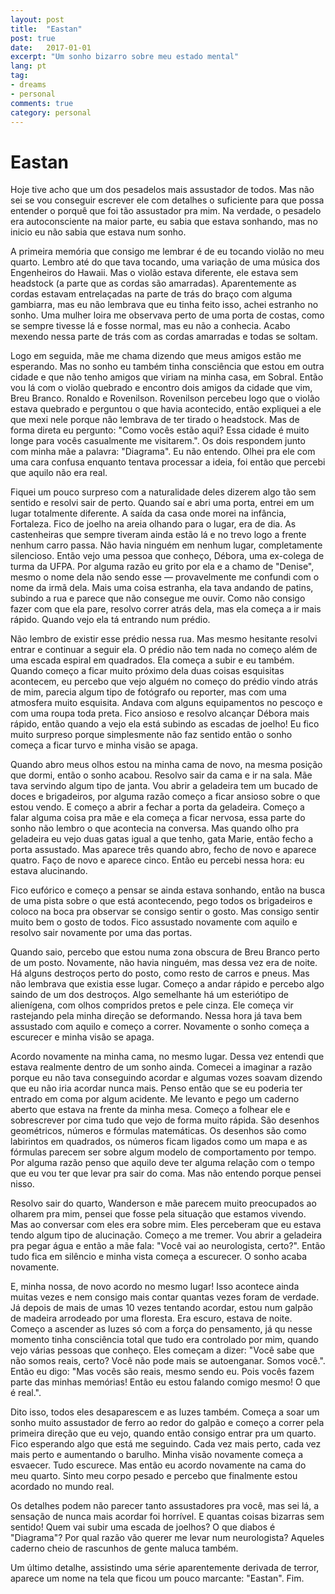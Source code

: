 ```yaml
---
layout: post
title:  "Eastan"
post: true
date:   2017-01-01
excerpt: "Um sonho bizarro sobre meu estado mental"
lang: pt
tag:
- dreams
- personal
comments: true
category: personal
---
```



# Eastan

Hoje tive acho que um dos pesadelos mais assustador de todos. Mas não
sei se vou conseguir escrever ele com detalhes o suficiente para que
possa entender o porquê que foi tão assustador pra mim. Na verdade, o
pesadelo era autoconsciente na maior parte, eu sabia que estava
sonhando, mas no inicio eu não sabia que estava num sonho.

A primeira memória que consigo me lembrar é de eu tocando violão no
meu quarto. Lembro até do que tava tocando, uma variação de uma música
dos Engenheiros do Hawaii. Mas o violão estava diferente, ele estava
sem headstock (a parte que as cordas são amarradas). Aparentemente as
cordas estavam entrelaçadas na parte de trás do braço com alguma
gambiarra, mas eu não lembrava que eu tinha feito isso, achei estranho
no sonho. Uma mulher loira me observava perto de uma porta de costas,
como se sempre tivesse lá e fosse normal, mas eu não a conhecia. Acabo
mexendo nessa parte de trás com as cordas amarradas e todas se soltam.

Logo em seguida, mãe me chama dizendo que meus amigos estão me
esperando. Mas no sonho eu também tinha consciência que estou em outra
cidade e que não tenho amigos que viriam na minha casa, em
Sobral. Então vou lá com o violão quebrado e encontro dois amigos da
cidade que vim, Breu Branco. Ronaldo e Rovenilson. Rovenilson percebeu
logo que o violão estava quebrado e perguntou o que havia acontecido,
então expliquei a ele que mexi nele porque não lembrava de ter tirado
o headstock. Mas de forma direta eu pergunto: "Como vocês estão aqui?
Essa cidade é muito longe para vocês casualmente me visitarem.". Os
dois respondem junto com minha mãe a palavra: "Diagrama". Eu não
entendo. Olhei pra ele com uma cara confusa enquanto tentava processar
a ideia, foi então que percebi que aquilo não era real.

Fiquei um pouco surpreso com a naturalidade deles dizerem algo tão sem
sentido e resolvi sair de perto. Quando saí e abri uma porta, entrei
em um lugar totalmente diferente. A saída da casa onde morei na
infância, Fortaleza. Fico de joelho na areia olhando para o lugar, era
de dia. As castenheiras que sempre tiveram ainda estão lá e no trevo
logo a frente nenhum carro passa. Não havia ninguém em nenhum lugar,
completamente silencioso. Então vejo uma pessoa que conheço, Débora,
uma ex-colega de turma da UFPA. Por alguma razão eu grito por ela e a
chamo de "Denise", mesmo o nome dela não sendo esse — provavelmente me
confundi com o nome da irmã dela. Mais uma coisa estranha, ela tava
andando de patins, subindo a rua e parece que não consegue me
ouvir. Como não consigo fazer com que ela pare, resolvo correr atrás
dela, mas ela começa a ir mais rápido. Quando vejo ela tá entrando num
prédio.

Não lembro de existir esse prédio nessa rua. Mas mesmo hesitante
resolvi entrar e continuar a seguir ela. O prédio não tem nada no
começo além de uma escada espiral em quadrados. Ela começa a subir e
eu também. Quando começo a ficar muito próximo dela duas coisas
esquisitas acontecem, eu percebo que vejo alguém no começo do prédio
vindo atrás de mim, parecia algum tipo de fotógrafo ou reporter, mas
com uma atmosfera muito esquisita. Andava com alguns equipamentos no
pescoço e com uma roupa toda preta. Fico ansioso e resolvo alcançar
Débora mais rápido, então quando a vejo ela está subindo as escadas de
joelho! Eu fico muito surpreso porque simplesmente não faz sentido
então o sonho começa a ficar turvo e minha visão se apaga.

Quando abro meus olhos estou na minha cama de novo, na mesma posição
que dormi, então o sonho acabou. Resolvo sair da cama e ir na
sala. Mãe tava servindo algum tipo de janta. Vou abrir a geladeira tem
um bucado de doces e brigadeiros, por alguma razão começo a ficar
ansioso sobre o que estou vendo. E começo a abrir a fechar a porta da
geladeira. Começo a falar alguma coisa pra mãe e ela começa a ficar
nervosa, essa parte do sonho não lembro o que acontecia na
conversa. Mas quando olho pra geladeira eu vejo duas gatas igual a que
tenho, gata Marie, então fecho a porta assustado. Mas aparece três
quando abro, fecho de novo e aparece quatro. Faço de novo e aparece
cinco. Então eu percebi nessa hora: eu estava alucinando.

Fico eufórico e começo a pensar se ainda estava sonhando, então na
busca de uma pista sobre o que está acontecendo, pego todos os
brigadeiros e coloco na boca pra observar se consigo sentir o
gosto. Mas consigo sentir muito bem o gosto de todos. Fico assustado
novamente com aquilo e resolvo sair novamente por uma das portas.

Quando saio, percebo que estou numa zona obscura de Breu Branco perto
de um posto. Novamente, não havia ninguém, mas dessa vez era de
noite. Há alguns destroços perto do posto, como resto de carros e
pneus. Mas não lembrava que existia esse lugar. Começo a andar rápido
e percebo algo saindo de um dos destroços. Algo semelhante há um
esteriótipo de alienígena, com olhos compridos pretos e pele
cinza. Ele começa vir rastejando pela minha direção se
deformando. Nessa hora já tava bem assustado com aquilo e começo a
correr. Novamente o sonho começa a escurecer e minha visão se apaga.

Acordo novamente na minha cama, no mesmo lugar. Dessa vez entendi que
estava realmente dentro de um sonho ainda. Comecei a imaginar a razão
porque eu não tava conseguindo acordar e algumas vozes soavam dizendo
que eu não iria acordar nunca mais. Penso então que se eu poderia ter
entrado em coma por algum acidente. Me levanto e pego um caderno
aberto que estava na frente da minha mesa. Começo a folhear ele e
sobrescrever por cima tudo que vejo de forma muito rápida. São
desenhos geométricos, números e fórmulas matemáticas. Os desenhos são
como labirintos em quadrados, os números ficam ligados como um mapa e
as fórmulas parecem ser sobre algum modelo de comportamento por
tempo. Por alguma razão penso que aquilo deve ter alguma relação com o
tempo que eu vou ter que levar pra sair do coma. Mas não entendo
porque pensei nisso.

Resolvo sair do quarto, Wanderson e mãe parecem muito preocupados ao
olharem pra mim, pensei que fosse pela situação que estamos
vivendo. Mas ao conversar com eles era sobre mim. Eles perceberam que
eu estava tendo algum tipo de alucinação. Começo a me tremer. Vou
abrir a geladeira pra pegar água e então a mãe fala: "Você vai ao
neurologista, certo?". Então tudo fica em silêncio e minha vista
começa a escurecer. O sonho acaba novamente.

E, minha nossa, de novo acordo no mesmo lugar! Isso acontece ainda
muitas vezes e nem consigo mais contar quantas vezes foram de
verdade. Já depois de mais de umas 10 vezes tentando acordar, estou
num galpão de madeira arrodeado por uma floresta. Era escuro, estava
de noite. Começo a ascender as luzes só com a força do pensamento, já
qu nesse momento tinha consciência total que tudo era controlado por
mim, quando vejo várias pessoas que conheço. Eles começam a dizer:
"Você sabe que não somos reais, certo? Você não pode mais se
autoenganar. Somos você.". Então eu digo: "Mas vocês são reais, mesmo
sendo eu. Pois vocês fazem parte das minhas memórias! Então eu estou
falando comigo mesmo! O que é real.".

Dito isso, todos eles desaparescem e as luzes também. Começa a soar um
sonho muito assustador de ferro ao redor do galpão e começo a correr
pela primeira direção que eu vejo, quando então consigo entrar pra um
quarto. Fico esperando algo que está me seguindo. Cada vez mais perto,
cada vez mais perto e aumentando o barulho. Minha visão novamente
começa a esvaecer. Tudo escurece. Mas então eu acordo novamente na
cama do meu quarto. Sinto meu corpo pesado e percebo que finalmente
estou acordado no mundo real.

Os detalhes podem não parecer tanto assustadores pra você, mas sei lá,
a sensação de nunca mais acordar foi horrível. E quantas coisas
bizarras sem sentido! Quem vai subir uma escada de joelhos? O que
diabos é "Diagrama"? Por qual razão vão querer me levar num
neurologista? Aqueles caderno cheio de rascunhos de gente maluca
também.

Um último detalhe, assistindo uma série aparentemente derivada de
terror, aparece um nome na tela que ficou um pouco marcante: "Eastan".
Fim.
